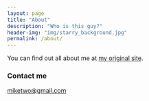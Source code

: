 ```yaml
---
layout: page
title: "About"
description: "Who is this guy?"
header-img: "img/starry_background.jpg"
permalink: /about/
---
```


You can find out all about me at [my original site](http://miketwo.net).

### Contact me

[miketwo@gmail.com](mailto:miketwo@gmail.com)
